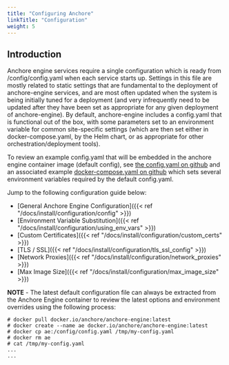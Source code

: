 ```yaml
---
title: "Configuring Anchore"
linkTitle: "Configuration"
weight: 5
---
```


## Introduction

Anchore engine services require a single configuration which is ready from /config/config.yaml when each service starts up.  Settings in this file are mostly related to static settings that are fundamental to the deployment of anchore-engine services, and are most often updated when the system is being initially tuned for a deployment (and very infrequently need to be updated after they have been set as appropriate for any given deployment of anchore-engine).  By default, anchore-engine includes a config.yaml that is functional out of the box, with some parameters set to an environment variable for common site-specific settings (which are then set either in docker-compose.yaml, by the Helm chart, or as appropriate for other orchestration/deployment tools).

To review an example config.yaml that will be embedded in the anchore engine container image (default config), see [the config.yaml on github](https://github.com/anchore/anchore-engine/blob/master/conf/default_config.yaml) and an associated example [docker-compose.yaml on github](https://github.com/anchore/anchore-engine/blob/master/docker-compose.yaml) which sets several environment variables required by the default config.yaml.

Jump to the following configuration guide below:

- [General Anchore Engine Configuration]({{< ref "/docs/install/configuration/config" >}})
- [Environment Variable Substitution]({{< ref "/docs/install/configuration/using_env_vars" >}})
- [Custom Certificates]({{< ref "/docs/install/configuration/custom_certs" >}})
- [TLS / SSL]({{< ref "/docs/install/configuration/tls_ssl_config" >}})
- [Network Proxies]({{< ref "/docs/install/configuration/network_proxies" >}})
- [Max Image Size]({{< ref "/docs/install/configuration/max_image_size" >}})


**NOTE** - The latest default configuration file can always be extracted from the Anchore Engine container to review the latest options and environment overrides using the following process:

```
# docker pull docker.io/anchore/anchore-engine:latest
# docker create --name ae docker.io/anchore/anchore-engine:latest
# docker cp ae:/config/config.yaml /tmp/my-config.yaml
# docker rm ae
# cat /tmp/my-config.yaml
...
...

```
